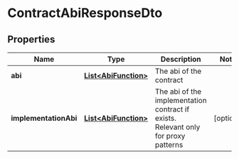 

# ContractAbiResponseDto


## Properties

| Name | Type | Description | Notes |
|------------ | ------------- | ------------- | -------------|
|**abi** | [**List&lt;AbiFunction&gt;**](AbiFunction.md) | The abi of the contract |  |
|**implementationAbi** | [**List&lt;AbiFunction&gt;**](AbiFunction.md) | The abi of the implementation contract if exists. Relevant only for proxy patterns |  [optional] |




